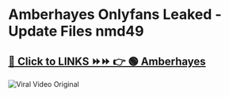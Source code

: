 
 # Amberhayes Onlyfans Leaked - Update Files nmd49

## <h2><a href="https://clipsfans.com/Amberhayes&ref=git">🔗 Click to LINKS ⏩⏩ 👉 🟢 Amberhayes </a></h2>

<a href="https://clipsfans.com/Amberhayes&ref=git" rel="nofollow" data-target="animated-image.originalLink"><img src="https://i.ibb.co.com/xMMVF88/686577567.gif" alt="Viral Video Original" style="max-width: 100%; display: inline-block;" data-target="animated-image.originalImage"></a>


